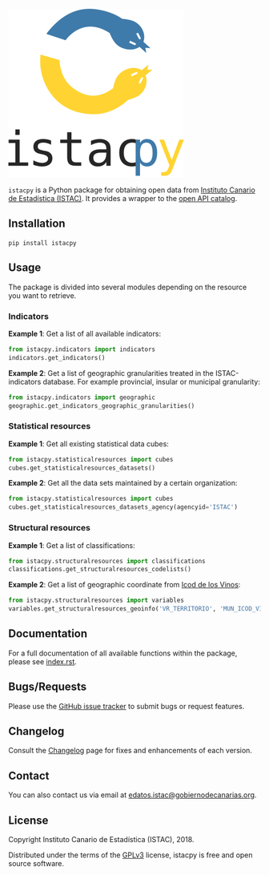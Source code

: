 ![Logo istacpy](https://raw.githubusercontent.com/eDatos/istacpy/master/istacpy-logo.svg)

`istacpy` is a Python package for obtaining open data from [Instituto Canario de Estadística (ISTAC)](http://www.gobiernodecanarias.org/istac/). It provides a wrapper to the [open API catalog](https://www3.gobiernodecanarias.org/aplicaciones/appsistac/api).

## Installation

```console
pip install istacpy
```

## Usage

The package is divided into several modules depending on the resource you want to retrieve.

### Indicators

**Example 1**: Get a list of all available indicators:

```python
from istacpy.indicators import indicators
indicators.get_indicators()
```

**Example 2**: Get a list of geographic granularities treated in the ISTAC-indicators database. For example provincial, insular or municipal granularity:

```python
from istacpy.indicators import geographic
geographic.get_indicators_geographic_granularities()
```

### Statistical resources

**Example 1**: Get all existing statistical data cubes:

```python
from istacpy.statisticalresources import cubes
cubes.get_statisticalresources_datasets()
```

**Example 2**: Get all the data sets maintained by a certain organization:

```python
from istacpy.statisticalresources import cubes
cubes.get_statisticalresources_datasets_agency(agencyid='ISTAC')
```

### Structural resources

**Example 1**: Get a list of classifications:

```python
from istacpy.structuralresources import classifications
classifications.get_structuralresources_codelists()
```

**Example 2**: Get a list of geographic coordinate from [Icod de los Vinos](https://www.icoddelosvinos.es/):

```python
from istacpy.structuralresources import variables
variables.get_structuralresources_geoinfo('VR_TERRITORIO', 'MUN_ICOD_VINOS')
```

## Documentation

For a full documentation of all available functions within the package, please see [index.rst](docs/index.rst).

## Bugs/Requests

Please use the [GitHub issue tracker](https://github.com/eDatos/istacpy/issues) to submit bugs or request features.

## Changelog

Consult the [Changelog](CHANGELOG.md) page for fixes and enhancements of each version.

## Contact

You can also contact us via email at [edatos.istac@gobiernodecanarias.org](mailto:edatos.istac@gobiernodecanarias.org).

## License

Copyright Instituto Canario de Estadística (ISTAC), 2018.

Distributed under the terms of the [GPLv3](LICENSE) license, istacpy is free and open source software.
